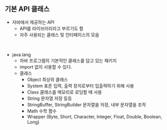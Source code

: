## 기본 API 클래스

- 자바에서 제공하는 API  
    - API를 라이브러리라고 부르기도 함  
    - 자주 사용되는 클래스 및 인터페이스의 모음   
    
<br>  

- java.lang  
    - 자바 프로그램의 기본적인 클래스를 담고 있는 패키지  
    - import 없이 사용할 수 있다. 
    - 클래스  
        - Object 최상위 클래스  
        - System 표준 입력, 출력 장치로부터 입출력하기 위해 사용  
        - Class 클래스를 메모리로 로딩할 때 사용  
        - String 문자열 저장 등등  
        - StringBuffer, StringBuilder 문자열을 저장, 내부 문자열을 조작  
        - Math 수학 함수  
        - Wrapper (Byte, Short, Character, Integer, Float, Double, Boolean, Long)   
        